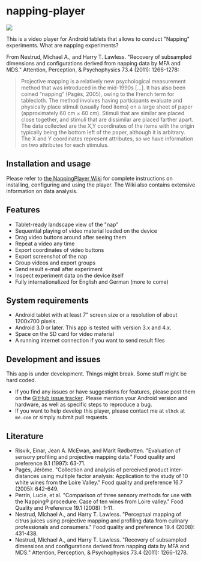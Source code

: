 napping-player
==============

![](http://www.dropbox.com/u/84665/quassumm/nplayer.png)

This is a video player for Android tablets that allows to conduct "Napping" experiments. What are napping experiments?

From Nestrud, Michael A., and Harry T. Lawless. "Recovery of subsampled dimensions and configurations derived from napping data by MFA and MDS." Attention, Perception, & Psychophysics 73.4 (2011): 1266-1278:

> Projective mapping is a relatively new psychological measurement method that was introduced in the mid-1990s […]. It has also been coined “napping” (Pagès, 2005), owing to the French term for tablecloth. The method involves having participants evaluate and physically place stimuli (usually food items) on a large sheet of paper (approximately 60 cm × 60 cm). Stimuli that are similar are placed close together, and stimuli that are dissimilar are placed farther apart. The data collected are the X,Y coordinates of the items with the origin typically being the bottom left of the paper, although it is arbitrary. The X and Y coordinates represent attributes, so we have information on two attributes for each stimulus.

## Installation and usage

Please refer to [the NappingPlayer Wiki](https://github.com/slhck/napping-player/wiki) for complete instructions on installing, configuring and using the player.
The Wiki also contains extensive information on data analysis.


## Features

- Tablet-ready landscape view of the "nap"
- Sequential playing of video material loaded on the device
- Drag video buttons around after seeing them
- Repeat a video any time
- Export coordinates of video buttons
- Export screenshot of the nap
- Group videos and export groups
- Send result e-mail after experiment
- Inspect experiment data on the device itself
- Fully internationalized for English and German (more to come)

## System requirements

- Android tablet with at least 7" screen size or a resolution of about 1200x700 pixels.
- Android 3.0 or later. This app is tested with version 3.x and 4.x.
- Space on the SD card for video material
- A running internet connection if you want to send result files

## Development and issues

This app is under development. Things might break. Some stuff might be hard coded.

- If you find any issues or have suggestions for features, please post them on the [GitHub issue tracker](https://github.com/slhck/napping-player/issues). Please mention your Android version and hardware, as well as specific steps to reproduce a bug.
- If you want to help develop this player, please contact me at `slhck` at `me.com` or simply submit pull requests.

## Literature

- Risvik, Einar, Jean A. McEwan, and Marit Rødbotten. "Evaluation of sensory profiling and projective mapping data." Food quality and preference 8.1 (1997): 63-71.
- Pagès, Jérôme. "Collection and analysis of perceived product inter-distances using multiple factor analysis: Application to the study of 10 white wines from the Loire Valley." Food quality and preference 16.7 (2005): 642-649.
- Perrin, Lucie, et al. "Comparison of three sensory methods for use with the Napping® procedure: Case of ten wines from Loire valley." Food Quality and Preference 19.1 (2008): 1-11.
- Nestrud, Michael A., and Harry T. Lawless. "Perceptual mapping of citrus juices using projective mapping and profiling data from culinary professionals and consumers." Food quality and preference 19.4 (2008): 431-438.
- Nestrud, Michael A., and Harry T. Lawless. "Recovery of subsampled dimensions and configurations derived from napping data by MFA and MDS." Attention, Perception, & Psychophysics 73.4 (2011): 1266-1278.




